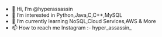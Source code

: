- 👋 Hi, I’m @hyperassassin
- 👀 I’m interested in Python,Java,C,C++,MySQL
- 🌱 I’m currently learning NoSQL,Cloud Services,AWS & More
- 📫 How to reach me Instagram :- hyper_assassin_

<!---
hyperassassin/hyperassassin is a ✨ special ✨ repository because its `README.md` (this file) appears on your GitHub profile.
You can click the Preview link to take a look at your changes.
--->
